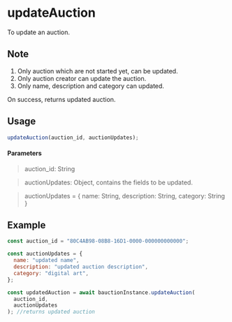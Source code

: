 # updateAuction

To update an auction.

## **Note**

1. Only auction which are not started yet, can be updated.
2. Only auction creator can update the auction.
3. Only name, description and category can updated.

On success, returns updated auction.

## Usage

```js
updateAuction(auction_id, auctionUpdates);
```

#### Parameters

> auction_id: String

> auctionUpdates: Object, contains the fields to be updated.

> auctionUpdates = {
> name: String,
> description: String,
> category: String
> }

## Example

```js
const auction_id = "80C4AB98-08B8-16D1-0000-000000000000";

const auctionUpdates = {
  name: "updated name",
  description: "updated auction description",
  category: "digital art",
};

const updatedAuction = await bauctionInstance.updateAuction(
  auction_id,
  auctionUpdates
); //returns updated auction
```
